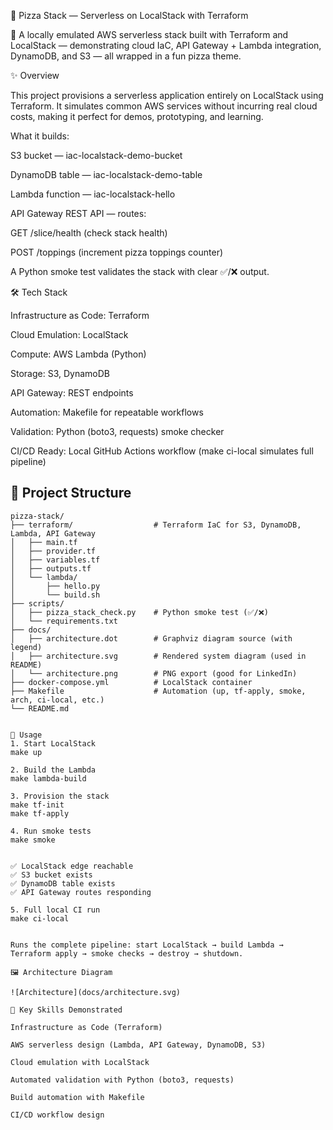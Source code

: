 🍕 Pizza Stack — Serverless on LocalStack with Terraform

🚀 A locally emulated AWS serverless stack built with Terraform and LocalStack — demonstrating cloud IaC, API Gateway + Lambda integration, DynamoDB, and S3 — all wrapped in a fun pizza theme.

✨ Overview

This project provisions a serverless application entirely on LocalStack using Terraform.
It simulates common AWS services without incurring real cloud costs, making it perfect for demos, prototyping, and learning.

What it builds:

S3 bucket — iac-localstack-demo-bucket

DynamoDB table — iac-localstack-demo-table

Lambda function — iac-localstack-hello

API Gateway REST API — routes:

GET /slice/health (check stack health)

POST /toppings (increment pizza toppings counter)

A Python smoke test validates the stack with clear ✅/❌ output.

🛠️ Tech Stack

Infrastructure as Code: Terraform

Cloud Emulation: LocalStack

Compute: AWS Lambda (Python)

Storage: S3, DynamoDB

API Gateway: REST endpoints

Automation: Makefile for repeatable workflows

Validation: Python (boto3, requests) smoke checker

CI/CD Ready: Local GitHub Actions workflow (make ci-local simulates full pipeline)

## 📂 Project Structure

```text
pizza-stack/
├── terraform/                  # Terraform IaC for S3, DynamoDB, Lambda, API Gateway
│   ├── main.tf
│   ├── provider.tf
│   ├── variables.tf
│   ├── outputs.tf
│   └── lambda/
│       ├── hello.py
│       └── build.sh
├── scripts/
│   ├── pizza_stack_check.py    # Python smoke test (✅/❌)
│   └── requirements.txt
├── docs/
│   ├── architecture.dot        # Graphviz diagram source (with legend)
│   ├── architecture.svg        # Rendered system diagram (used in README)
│   └── architecture.png        # PNG export (good for LinkedIn)
├── docker-compose.yml          # LocalStack container
├── Makefile                    # Automation (up, tf-apply, smoke, arch, ci-local, etc.)
└── README.md


🚀 Usage
1. Start LocalStack
make up

2. Build the Lambda
make lambda-build

3. Provision the stack
make tf-init
make tf-apply

4. Run smoke tests
make smoke


✅ LocalStack edge reachable
✅ S3 bucket exists
✅ DynamoDB table exists
✅ API Gateway routes responding

5. Full local CI run
make ci-local


Runs the complete pipeline: start LocalStack → build Lambda → Terraform apply → smoke checks → destroy → shutdown.

🖼️ Architecture Diagram

![Architecture](docs/architecture.svg)

🔑 Key Skills Demonstrated

Infrastructure as Code (Terraform)

AWS serverless design (Lambda, API Gateway, DynamoDB, S3)

Cloud emulation with LocalStack

Automated validation with Python (boto3, requests)

Build automation with Makefile

CI/CD workflow design

